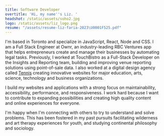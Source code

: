 ```yaml
---
title: Software Developer
overtitle: 'Hi, my name''s Liz. '
headshot: /static/assets/soho2.jpg
logo: /static/assets/liz_logo.png
resume: "/assets/resume-liz-faria-2023\U0001F525.pdf"
---
```

I'm based in Toronto and specialize in JavaScript, React, Node and CSS. I am a Full Stack Engineer at Ownr, an industry-leading RBC Ventures app that helps entrepreneurs create and manage their businesses by automating legal tasks. Previously, I worked at TouchBistro as a Full-Stack Developer on the Insights and Reporting team, building and improving venue reporting solutions using point-of-sale data. I also worked at a digital design agency called <a href="https://designtennis.com/about/" target="_blank">Tennis</a> creating innovative websites for major education, arts, science, technology and business organizations. 

I build my websites and applications with a strong focus on maintainability, accessibility, performance, and responsiveness. I work hard because I want to contribute to expanding possibilities and creating high quality content and online experiences for everyone.

I'm happy when I'm connecting with others to try to understand and solve problems. This has been fostered in my past pursuits facilitating wilderness and art therapy experiences for youth, and studying continental philosophy and sociology.
